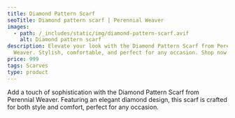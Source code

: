 ```yaml
---
title: Diamond Pattern Scarf
seoTitle: Diamond pattern scarf | Perennial Weaver
images:
  - path: /_includes/static/img/diamond-pattern-scarf.avif
    alt: Diamond pattern scarf
description: Elevate your look with the Diamond Pattern Scarf from Perennial
  Weaver. Stylish, comfortable, and perfect for any occasion. Shop now!
price: 999
tags: Scarves
type: product
---
```

Add a touch of sophistication with the Diamond Pattern Scarf from Perennial Weaver. Featuring an elegant diamond design, this scarf is crafted for both style and comfort, perfect for any occasion.
